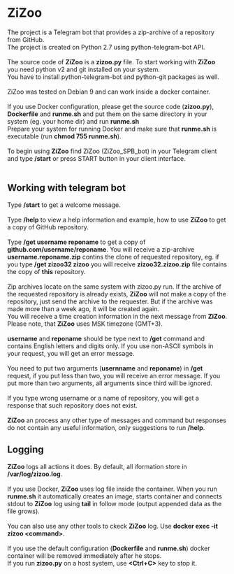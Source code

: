 # ZiZoo

The project is a Telegram bot that provides a zip-archive of a repository from GitHub. <br>
The project is created on Python 2.7 using python-telegram-bot API.<br><br>
The source code of **ZiZoo** is a **zizoo.py** file. To start working with **ZiZoo** you need python v2 and git installed on your system.<br>
You have to install python-telegram-bot and python-git packages as well.<br>
<br>
ZiZoo was tested on Debian 9 and can work inside a docker container.<br><br>
If you use Docker configuration, please get the source code (**zizoo.py**), **Dockerfile** and **runme.sh** and put them on the same directory in your system (eg. your home dir) and run **runme.sh**<br>
Prepare your system for running Docker and make sure that **runme.sh** is executable (run **chmod 755 runme.sh**).<br><br>
To begin using **ZiZoo** find ZiZoo (ZiZoo_SPB_bot) in your Telegram client and type **/start** or press START button in your client interface.<br>
<br>
## Working with telegram bot
Type **/start**  to get a welcome message.<br><br>
Type **/help** to view a help information and example, how to use **ZiZoo** to get a copy of GitHub repository.<br><br>
Type **/get username reponame** to get a copy of **github.com/username/reponame**. You will receive a zip-archive **username.reponame.zip** contins the clone of requested repository, eg. if you type **/get zizoo32 zizoo** you will receive **zizoo32.zizoo.zip** file contains the copy of **this** repository.<br><br>
Zip archives locate on the same system with zizoo.py run. If the archive of the requested repository is already exists, **ZiZoo** will not make a copy of the repository, just send the archive to the requester. But if the archive was made more than a week ago, it will be created again. <br>
You will receive a time creation information in the next message from **ZiZoo**. Please note, that **ZiZoo** uses MSK timezone (GMT+3).<br><br>
**username** and **reponame** should be type next to **/get** command and contains English letters and digits only. If you use non-ASCII symbols in your request, you will get an error message.<br><br>
You need to put two arguments (**usernname** and **reponame**) in **/get** request, if you put less than two, you will receive an error message. If you put more than two arguments, all arguments since third will be ignored.<br><br>
If you type wrong username or a name of repository, you will get a response that such repository does not exist.<br><br>
**ZiZoo** an process any other type of messages and command but responses do not contain any useful information, only suggestions to run **/help**.<br>
## Logging
**ZiZoo** logs all actions it does. By default, all iformation store in **/var/log/zizoo.log**.<br><br>
If you use Docker, **ZiZoo** uses log file inside the container. When you run **runme.sh** it automatically creates an image, starts container and connects stdout to **ZiZoo** log using **tail** in follow mode (output appended data as the file grows).<br><br>
You can also use any other tools to ckeck **ZiZoo** log. Use **docker exec -it zizoo \<command>**.<br><br>
If you use the default configuration (**Dockerfile** and **runme.sh**) docker container will be removed immediately after he stops.<br>
If you run **zizoo.py** on a host system, use **\<Ctrl+C>** key to stop it.



